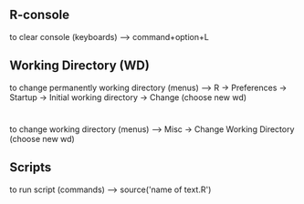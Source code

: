 ## R-console
to clear console (keyboards) --> command+option+L

## Working Directory (WD)
to change permanently working directory (menus) --> R ->  Preferences ->  Startup ->  Initial working directory ->  Change (choose new wd)
#
to change working directory (menus) --> Misc  ->  Change Working Directory (choose new wd)

## Scripts
to run script (commands) --> source('name of text.R')

